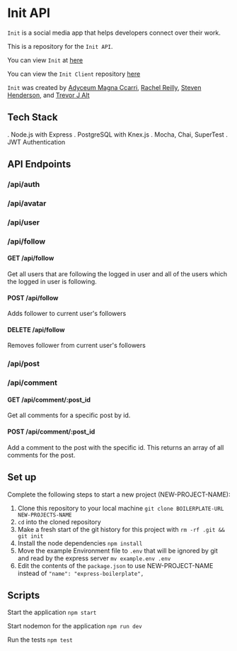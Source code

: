 # Init API

`Init` is a social media app that helps developers connect over their work.

This is a repository for the `Init API`.

You can view `Init` at [here]()

You can view the `Init Client` repository [here](https://github.com/trevorjalt/init-client)

`Init` was created by [Adyceum Magna Ccarri](https://github.com/i-MCcarri), [Rachel Reilly](https://github.com/Rachanastasia), [Steven Henderson](https://github.com/Hendoe), and [Trevor J Alt](https://github.com/trevorjalt)

## Tech Stack

. Node.js with Express
. PostgreSQL with Knex.js
. Mocha, Chai, SuperTest
. JWT Authentication

## API Endpoints

### /api/auth

### /api/avatar

### /api/user

### /api/follow

#### GET /api/follow

Get all users that are following the logged in user and all of the users which the logged in user is following.

#### POST /api/follow

Adds follower to current user's followers

#### DELETE /api/follow

Removes follower from current user's followers

### /api/post

### /api/comment

#### GET /api/comment/:post_id

Get all comments for a specific post by id.

#### POST /api/comment/:post_id

Add a comment to the post with the specific id. This returns an array of all comments for the post.

## Set up

Complete the following steps to start a new project (NEW-PROJECT-NAME):

1. Clone this repository to your local machine `git clone BOILERPLATE-URL NEW-PROJECTS-NAME`
2. `cd` into the cloned repository
3. Make a fresh start of the git history for this project with `rm -rf .git && git init`
4. Install the node dependencies `npm install`
5. Move the example Environment file to `.env` that will be ignored by git and read by the express server `mv example.env .env`
6. Edit the contents of the `package.json` to use NEW-PROJECT-NAME instead of `"name": "express-boilerplate",`

## Scripts

Start the application `npm start`

Start nodemon for the application `npm run dev`

Run the tests `npm test`
